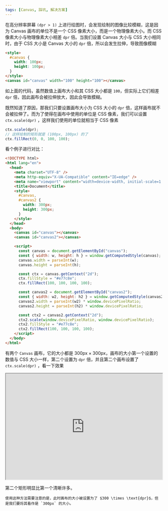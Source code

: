 ```yaml
---
tags: [Canvas, 踩坑, 解决方案]
---
```


在高分辨率屏幕 `(dpr > 1)` 上进行绘图时，会发现绘制的图像比较模糊，这是因为 Canvas 画布的单位不是一个 CSS 像素大小，而是一个物理像素大小。而 CSS 像素大小与物理像素大小相差 `dpr` 倍。当我们设置 Canvas 大小与 CSS 大小相同时，由于 CSS 大小是 Canvas 大小的 `dpr` 倍，所以会发生拉伸，导致图像模糊

```html
<style>
  #canvas {
    width: 100px;
    height: 100px;
  }
</style>
<canvas id="canvas" width="100" height="100"></canvas>
```

如上面的代码，虽然数值上画布大小和其 CSS 大小都是 `100`，但实际上它们相差 `dpr` 倍，因此画布会被拉伸放大，因此会导致模糊。

既然知道了原因，那我们只要设置画布大小为 CSS 大小的 `dpr` 倍，这样画布就不会被拉伸了。而为了使得在画布中使用的单位是 CSS 像素，我们可以设置 `ctx.scale(dpr)` ，这样我们使用的单位就相当于 CSS 像素

```js
ctx.scale(dpr);
// 这样绘制的矩形就是 (100px, 100px) 的了
ctx.fillRect(0, 0, 100, 100);
```

看个例子进行对比：

```html
<!DOCTYPE html>
<html lang="en">
  <head>
    <meta charset="UTF-8" />
    <meta http-equiv="X-UA-Compatible" content="IE=edge" />
    <meta name="viewport" content="width=device-width, initial-scale=1.0" />
    <title>Document</title>
    <style>
      #canvas,
      #canvas2 {
        width: 300px;
        height: 300px;
      }
    </style>
  </head>
  <body>
    <canvas id="canvas"></canvas>
    <canvas id="canvas2"></canvas>

    <script>
      const canvas = document.getElementById("canvas");
      const { width: w, height: h } = window.getComputedStyle(canvas);
      canvas.width = parseInt(w);
      canvas.height = parseInt(h);

      const ctx = canvas.getContext("2d");
      ctx.fillStyle = "#e77c8e";
      ctx.fillRect(100, 100, 100, 100);

      const canvas2 = document.getElementById("canvas2");
      const { width: w2, height: h2 } = window.getComputedStyle(canvas2);
      canvas2.width = parseInt(w2) * window.devicePixelRatio;
      canvas2.height = parseInt(h2) * window.devicePixelRatio;

      const ctx2 = canvas2.getContext("2d");
      ctx2.scale(window.devicePixelRatio, window.devicePixelRatio);
      ctx2.fillStyle = "#e77c8e";
      ctx2.fillRect(100, 100, 100, 100);
    </script>
  </body>
</html>
```

有两个 `Canvas` 画布，它的大小都是 $300\text{px}\times300\text{px}$，画布的大小第一个设置的数值与 CSS 大小一样，第二个设置为 `dpr` 倍，并且第二个画布设置了 `ctx.scale(dpr)` ，看一下效果

<iframe  width="100%" height="340"  src="https://lastknightcoder.github.io/canvas-demos/75.html?a=1"></iframe>

第二个矩形明显比第一个清晰许多。

```note
使用这种方法需要注意的是，此时画布的大小被设置为了 $300 \times \text{dpr}$，但是我们要将其看作是 `300px` 的大小。
```
